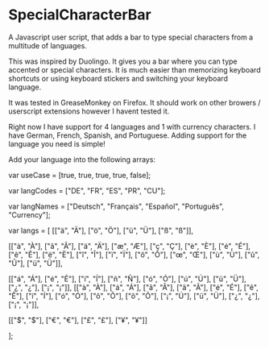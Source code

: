 # SpecialCharacterBar
A Javascript user script, that adds a bar to type special characters from a multitude of languages.

This was inspired by Duolingo. It gives you a bar where you can type accented or special characters. It is much easier than memorizing keyboard shortcuts or using keyboard stickers and switching your keyboard language.

It was tested in GreaseMonkey on Firefox. It should work on other browers / userscript extensions however I havent tested it.

Right now I have support for 4 languages and 1 with currency characters. I have German, French, Spanish, and Portuguese. Adding support for the language you need is simple!

Add your language into the following arrays:

var useCase = [true, true, true, true, false];

var langCodes = ["DE", "FR", "ES", "PR", "CU"];

var langNames = ["Deutsch", "Français", "Español", "Português", "Currency"];

var langs = [
  [["ä", "Ä"], ["ö", "Ö"], ["ü", "Ü"], ["ß", "ß"]],
  
  [["à", "À"], ["â", "Â"], ["ä", "Ä"], ["æ", "Æ"], ["ç", "Ç"], ["è", "È"], ["é", "É"], ["ê", "Ê"], ["ë", "Ë"], ["î", "Î"], ["ï", "Ï"], ["ô", "Ô"], ["œ", "Œ"], ["ù", "Ù"], ["û", "Û"], ["ü", "Ü"]],
  
  [["á", "Á"], ["é", "É"], ["í", "Í"], ["ñ", "Ñ"], ["ó", "Ó"], ["ú", "Ú"], ["ü", "Ü"], ["¿", "¿"], ["¡", "¡"]],
  [["à", "À"], ["á", "Á"], ["â", "Â"], ["ã", "Ã"], ["é", "É"], ["ê", "Ê"], ["í", "Í"], ["ó", "Ó"], ["ô", "Ô"], ["õ", "Õ"], ["¡", "Ú"], ["ü", "Ü"], ["¿", "¿"], ["¡", "¡"]],
  
  [["$", "$"], ["€", "€"], ["£", "£"], ["¥", "¥"]]
  
];
